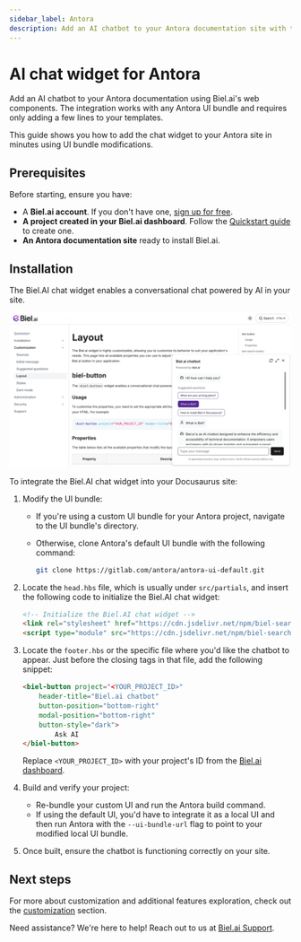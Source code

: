 ```yaml
---
sidebar_label: Antora
description: Add an AI chatbot to your Antora documentation site with this step-by-step guide.
---
```


# AI chat widget for Antora

Add an AI chatbot to your Antora documentation using Biel.ai's web components. The integration works with any Antora UI bundle and requires only adding a few lines to your templates.

This guide shows you how to add the chat widget to your Antora site in minutes using UI bundle modifications.

## Prerequisites

Before starting, ensure you have:

- A **Biel.ai account**. If you don't have one, [sign up for free](https://app.biel.ai/accounts/signup/).
- **A project created in your Biel.ai dashboard**. Follow the [Quickstart guide](../quickstart.md) to create one.
- **An Antora documentation site** ready to install Biel.ai.  

## Installation

The Biel.AI chat widget enables a conversational chat powered by AI in your site.

![Chatbot widget for docs](./images/biel-widget-docs.png)

To integrate the Biel.AI chat widget into your Docusaurus site:

1. Modify the UI bundle:

    * If you're using a custom UI bundle for your Antora project, navigate to the UI bundle's directory.
    * Otherwise, clone Antora's default UI bundle with the following command:

        ```bash
        git clone https://gitlab.com/antora/antora-ui-default.git
        ```

1. Locate the `head.hbs` file, which is usually under `src/partials`, and insert the following code to initialize the Biel.AI chat widget:

    ```html
    <!-- Initialize the Biel.AI chat widget -->
    <link rel="stylesheet" href="https://cdn.jsdelivr.net/npm/biel-search/dist/biel-search/biel-search.css">
    <script type="module" src="https://cdn.jsdelivr.net/npm/biel-search/dist/biel-search/biel-search.esm.js"></script>
    ```

1. Locate the `footer.hbs` or the specific file where you'd like the chatbot to appear. Just before the closing tags in that file, add the following snippet:

    ```html
    <biel-button project="<YOUR_PROJECT_ID>" 
        header-title="Biel.ai chatbot"
        button-position="bottom-right"
        modal-position="bottom-right"
        button-style="dark">
            Ask AI
    </biel-button>
    ```

    Replace `<YOUR_PROJECT_ID>` with your project's ID from the [Biel.ai dashboard](../quickstart.md#2-create-a-project).

1. Build and verify your project:

    * Re-bundle your custom UI and run the Antora build command.
    * If using the default UI, you'd have to integrate it as a local UI and then run Antora with the `--ui-bundle-url` flag to point to your modified local UI bundle.

1. Once built, ensure the chatbot is functioning correctly on your site.

## Next steps

For more about customization and additional features exploration, check out the [customization](/customization) section.

Need assistance? We're here to help! Reach out to us at [Biel.ai Support](https://biel.ai/contact).